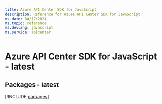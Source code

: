 ```yaml
---
title: Azure API Center SDK for JavaScript
description: Reference for Azure API Center SDK for JavaScript
ms.date: 04/17/2024
ms.topic: reference
ms.devlang: javascript
ms.service: apicenter
---
```

# Azure API Center SDK for JavaScript - latest
## Packages - latest
[!INCLUDE [packages](api-center-index.md)]